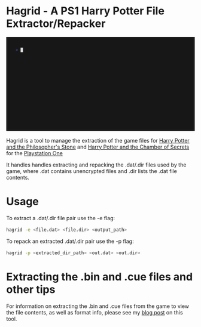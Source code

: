 # Hagrid - A PS1 Harry Potter File Extractor/Repacker
![](https://raw.githubusercontent.com/Fhoughton/hagrid/master/media/demo.gif)

Hagrid is a tool to manage the extraction of the game files for [Harry Potter and the Philosopher's Stone](https://en.wikipedia.org/wiki/Harry_Potter_and_the_Philosopher%27s_Stone_(PlayStation_video_game)?useskin=vector) and [Harry Potter and the Chamber of Secrets](https://en.wikipedia.org/wiki/Harry_Potter_and_the_Chamber_of_Secrets_(video_game)?useskin=vector) for the [Playstation One](https://en.wikipedia.org/wiki/PlayStation_(console)?useskin=vector)

It handles handles extracting and repacking the .dat/.dir files used by the game, where .dat contains unencrypted files and .dir lists the .dat file contents.

# Usage
To extract a .dat/.dir file pair use the -e flag:
```bash
hagrid -e <file.dat> <file.dir> <output_path>
```

To repack an extracted .dat/.dir pair use the -p flag:
```bash
hagrid -p <extracted_dir_path> <out.dat> <out.dir>
```

# Extracting the .bin and .cue files and other tips
For information on extracting the .bin and .cue files from the game to view the file contents, as well as format info, please see my [blog post](www.example.com) on this tool.
